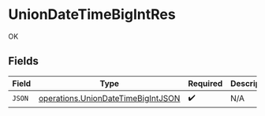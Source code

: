 # UnionDateTimeBigIntRes

OK


## Fields

| Field                                                                                    | Type                                                                                     | Required                                                                                 | Description                                                                              |
| ---------------------------------------------------------------------------------------- | ---------------------------------------------------------------------------------------- | ---------------------------------------------------------------------------------------- | ---------------------------------------------------------------------------------------- |
| `JSON`                                                                                   | [operations.UnionDateTimeBigIntJSON](../../models/operations/uniondatetimebigintjson.md) | :heavy_check_mark:                                                                       | N/A                                                                                      |